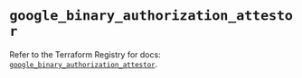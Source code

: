 # `google_binary_authorization_attestor`

Refer to the Terraform Registry for docs: [`google_binary_authorization_attestor`](https://registry.terraform.io/providers/hashicorp/google-beta/6.12.0/docs/resources/google_binary_authorization_attestor).
